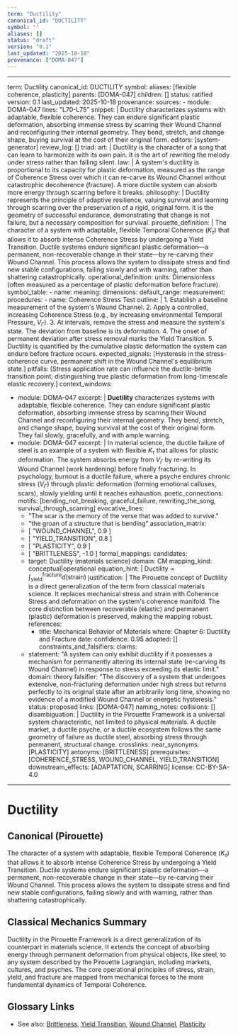 ```yaml
---
term: "Ductility"
canonical_id: "DUCTILITY"
symbol: ""
aliases: []
status: "draft"
version: "0.1"
last_updated: "2025-10-18"
provenance: ["DOMA-047"]
---
```


---
term: Ductility
canonical_id: DUCTILITY
symbol: 
aliases: [flexible coherence, plasticity]
parents: [DOMA-047]
children: []
status: ratified
version: 0.1
last_updated: 2025-10-18
provenance:
  sources:
    - module: DOMA-047
      lines: "L70-L75"
      snippet: |
        Ductility characterizes systems with adaptable, flexible coherence. They can endure significant plastic deformation, absorbing immense stress by scarring their Wound Channel and reconfiguring their internal geometry. They bend, stretch, and change shape, buying survival at the cost of their original form.
  editors: [system-generator]
  review_log: []
triad:
  art: |
    Ductility is the character of a song that can learn to harmonize with its own pain. It is the art of rewriting the melody under stress rather than falling silent.
  law: |
    A system's ductility is proportional to its capacity for plastic deformation, measured as the range of Coherence Stress over which it can re-carve its Wound Channel without catastrophic decoherence (fracture). A more ductile system can absorb more energy through scarring before it breaks.
  philosophy: |
    Ductility represents the principle of adaptive resilience, valuing survival and learning through scarring over the preservation of a rigid, original form. It is the geometry of successful endurance, demonstrating that change is not failure, but a necessary composition for survival.
pirouette_definition: |
  The character of a system with adaptable, flexible Temporal Coherence ($K_\tau$) that allows it to absorb intense Coherence Stress by undergoing a Yield Transition. Ductile systems endure significant plastic deformation—a permanent, non-recoverable change in their state—by re-carving their Wound Channel. This process allows the system to dissipate stress and find new stable configurations, failing slowly and with warning, rather than shattering catastrophically.
operational_definition:
  units: Dimensionless (often measured as a percentage of plastic deformation before fracture).
  symbol_table:
    - name: 
      meaning: 
      dimensions: 
      default_range: 
  measurement:
    procedures:
      - name: Coherence Stress Test
        outline: |
          1. Establish a baseline measurement of the system's Wound Channel.
          2. Apply a controlled, increasing Coherence Stress (e.g., by increasing environmental Temporal Pressure, $V_\Gamma$).
          3. At intervals, remove the stress and measure the system's state. The deviation from baseline is its deformation.
          4. The onset of permanent deviation after stress removal marks the Yield Transition.
          5. Ductility is quantified by the cumulative plastic deformation the system can endure before fracture occurs.
        expected_signals: [Hysteresis in the stress-coherence curve, permanent shift in the Wound Channel's equilibrium state.]
        pitfalls: [Stress application rate can influence the ductile-brittle transition point; distinguishing true plastic deformation from long-timescale elastic recovery.]
context_windows:
  - module: DOMA-047
    excerpt: |
      **Ductility** characterizes systems with adaptable, flexible coherence. They can endure significant plastic deformation, absorbing immense stress by scarring their Wound Channel and reconfiguring their internal geometry. They bend, stretch, and change shape, buying survival at the cost of their original form. They fail slowly, gracefully, and with ample warning.
  - module: DOMA-047
    excerpt: |
      In material science, the ductile failure of steel is an example of a system with flexible $K_\tau$ that allows for plastic deformation. The system absorbs energy from $V_\Gamma$ by re-writing its Wound Channel (work hardening) before finally fracturing. In psychology, burnout is a ductile failure, where a psyche endures chronic stress ($V_\Gamma$) through plastic deformation (forming emotional calluses, scars), slowly yielding until it reaches exhaustion.
poetic_connections:
  motifs: [bending_not_breaking, graceful_failure, rewriting_the_song, survival_through_scarring]
  evocative_lines:
    - "The scar is the memory of the verse that was added to survive."
    - "the groan of a structure that is bending"
  association_matrix:
    - [ "WOUND_CHANNEL", 0.9 ]
    - [ "YIELD_TRANSITION", 0.8 ]
    - [ "PLASTICITY", 0.9 ]
    - [ "BRITTLENESS", -1.0 ]
formal_mappings:
  candidates:
    - target: Ductility (materials science)
      domain: CM
      mapping_kind: conceptual|operational
      equation_hint: |
        $\text{Ductility} \propto \int_{\text{yield}}^{\text{fracture}} d(\text{strain})$
      justification: |
        The Pirouette concept of Ductility is a direct generalization of the term from classical materials science. It replaces mechanical stress and strain with Coherence Stress and deformation on the system's coherence manifold. The core distinction between recoverable (elastic) and permanent (plastic) deformation is preserved, making the mapping robust.
      references:
        - title: Mechanical Behavior of Materials
          where: Chapter 6: Ductility and Fracture
          date: 
      confidence: 0.95
  adopted: []
constraints_and_falsifiers:
  claims:
    - statement: "A system can only exhibit ductility if it possesses a mechanism for permanently altering its internal state (re-carving its Wound Channel) in response to stress exceeding its elastic limit."
      domain: theory
      falsifier: "The discovery of a system that undergoes extensive, non-fracturing deformation under high stress but returns perfectly to its original state after an arbitrarily long time, showing no evidence of a modified Wound Channel or energetic hysteresis."
      status: proposed
      links: [DOMA-047]
naming_notes:
  collisions: []
  disambiguation: |
    Ductility in the Pirouette Framework is a universal system characteristic, not limited to physical materials. A ductile market, a ductile psyche, or a ductile ecosystem follows the same geometry of failure as ductile steel, absorbing stress through permanent, structural change.
crosslinks:
  near_synonyms: [PLASTICITY]
  antonyms: [BRITTLENESS]
  prerequisites: [COHERENCE_STRESS, WOUND_CHANNEL, YIELD_TRANSITION]
  downstream_effects: [ADAPTATION, SCARRING]
license: CC-BY-SA-4.0
---

# Ductility

## Canonical (Pirouette)
The character of a system with adaptable, flexible Temporal Coherence ($K_\tau$) that allows it to absorb intense Coherence Stress by undergoing a Yield Transition. Ductile systems endure significant plastic deformation—a permanent, non-recoverable change in their state—by re-carving their Wound Channel. This process allows the system to dissipate stress and find new stable configurations, failing slowly and with warning, rather than shattering catastrophically.

## Classical Mechanics Summary
Ductility in the Pirouette Framework is a direct generalization of its counterpart in materials science. It extends the concept of absorbing energy through permanent deformation from physical objects, like steel, to any system described by the Pirouette Lagrangian, including markets, cultures, and psyches. The core operational principles of stress, strain, yield, and fracture are mapped from mechanical forces to the more fundamental dynamics of Temporal Coherence.

## Glossary Links
- See also: [Brittleness](brittleness), [Yield Transition](yield_transition), [Wound Channel](wound_channel), [Plasticity](plasticity)
